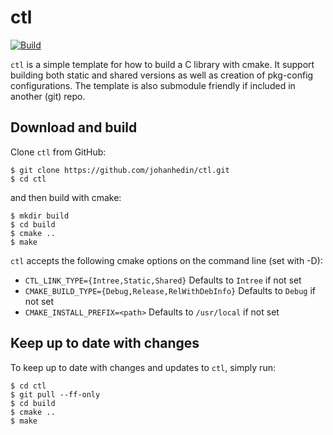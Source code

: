 ctl
====
[![Build](https://github.com/johanhedin/ctl/actions/workflows/c-cpp.yml/badge.svg)](https://github.com/johanhedin/ctl/actions/workflows/c-cpp.yml)

`ctl` is a simple template for how to build a C library with cmake. It support
building both static and shared versions as well as creation of pkg-config
configurations. The template is also submodule friendly if included in another
(git) repo.

Download and build
----
Clone `ctl` from GitHub:

    $ git clone https://github.com/johanhedin/ctl.git
    $ cd ctl

and then build with cmake:

    $ mkdir build
    $ cd build
    $ cmake ..
    $ make

`ctl` accepts the following cmake options on the command line (set with -D):

 * `CTL_LINK_TYPE={Intree,Static,Shared}` Defaults to `Intree` if not set
 * `CMAKE_BUILD_TYPE={Debug,Release,RelWithDebInfo}` Defaults to `Debug` if not set
 * `CMAKE_INSTALL_PREFIX=<path>` Defaults to `/usr/local` if not set

Keep up to date with changes
----
To keep up to date with changes and updates to `ctl`, simply run:

    $ cd ctl
    $ git pull --ff-only
    $ cd build
    $ cmake ..
    $ make
